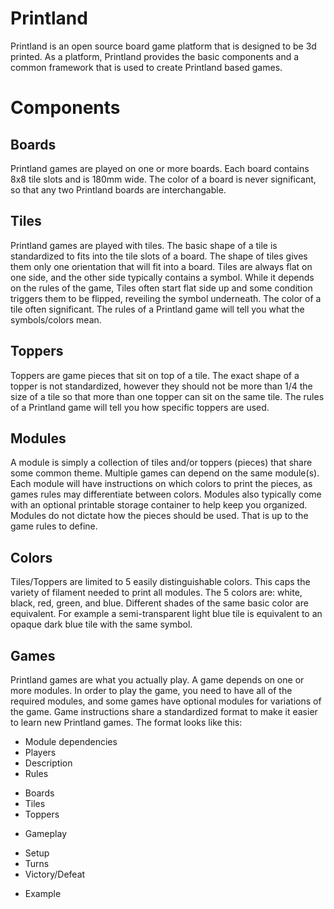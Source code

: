 # Printland
Printland is an open source board game platform that is designed to be 3d printed. As a platform, Printland provides the basic components and a common framework that is used to create Printland based games.

# Components

## Boards
Printland games are played on one or more boards. Each board contains 8x8 tile slots and is 180mm wide. The color of a board is never significant, so that any two Printland boards are interchangable.

## Tiles
Printland games are played with tiles. The basic shape of a tile is standardized to fits into the tile slots of a board. The shape of tiles gives them only one orientation that will fit into a board. Tiles are always flat on one side, and the other side typically contains a symbol. While it depends on the rules of the game, Tiles often start flat side up and some condition triggers them to be flipped, reveiling the symbol underneath.  The color of a tile often significant. The rules of a Printland game will tell you what the symbols/colors mean.

## Toppers
Toppers are game pieces that sit on top of a tile. The exact shape of a topper is not standardized, however they should not be more than 1/4 the size of a tile so that more than one topper can sit on the same tile. The rules of a Printland game will tell you how specific toppers are used.

## Modules
A module is simply a collection of tiles and/or toppers (pieces) that share some common theme. Multiple games can depend on the same module(s).  Each module will have instructions on which colors to print the pieces, as games rules may differentiate between colors. Modules also typically come with an optional printable storage container to help keep you organized.  Modules do not dictate how the pieces should be used. That is up to the game rules to define.

## Colors
Tiles/Toppers are limited to 5 easily distinguishable colors. This caps the variety of filament needed to print all modules.  The 5 colors are: white, black, red, green, and blue.  Different shades of the same basic color are equivalent. For example a semi-transparent light blue tile is equivalent to an opaque dark blue tile with the same symbol.

## Games
Printland games are what you actually play.  A game depends on one or more modules.  In order to play the game, you need to have all of the required modules, and some games have optional modules for variations of the game.  Game instructions share a standardized format to make it easier to learn new Printland games.  The format looks like this:

+ Module dependencies
+ Players
+ Description
+ Rules
 - Boards
 - Tiles
 - Toppers
+ Gameplay
 - Setup
 - Turns
 - Victory/Defeat
+ Example
